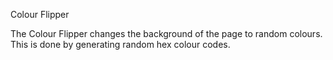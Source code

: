 Colour Flipper

The Colour Flipper changes the background of the page to random colours. This is done by generating random hex colour codes.  

